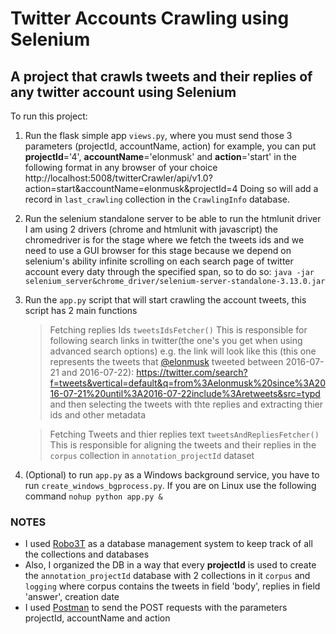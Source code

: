 # Twitter Accounts Crawling using Selenium
## A project that crawls tweets and their replies of any twitter account using Selenium

To run this project:

1. Run the flask simple app `views.py`, where you must send those 3 parameters (projectId, accountName, action) for example, you can put **projectId**='4', **accountName**='elonmusk' and **action**='start' in the following format in any browser of your choice http://localhost:5008/twitterCrawler/api/v1.0?action=start&accountName=elonmusk&projectId=4
Doing so will add a record in `last_crawling` collection in the `CrawlingInfo` database.

2. Run the selenium standalone server to be able to run the htmlunit driver
I am using 2 drivers (chrome and htmlunit with javascript) the chromedriver is for the stage where we fetch the tweets ids and we need to use a GUI browser for this stage because we depend on selenium's ability infinite scrolling on each search page of twitter account every daty through the specified span, so to do so:
 `java -jar selenium_server&chrome_driver/selenium-server-standalone-3.13.0.jar`  

3. Run the `app.py` script that will start crawling the account tweets, this script has 2 main functions 
	> Fetching replies Ids  `tweetsIdsFetcher()`
	This is responsible for following search links in twitter(the one's you get when using advanced search options) e.g. the link will look like this (this one represents the tweets that [@elonmusk](https://twitter.com/elonmusk) tweeted between 2016-07-21 and 2016-07-22):
	https://twitter.com/search?f=tweets&vertical=default&q=from%3Aelonmusk%20since%3A2016-07-21%20until%3A2016-07-22include%3Aretweets&src=typd
	and then selecting the tweets with thte replies and extracting thier ids and other metadata

	> Fetching Tweets and thier replies text `tweetsAndRepliesFetcher()`
	This is responsible for aligning the tweets and their replies in the `corpus` collection in `annotation_projectId` dataset

4. (Optional) to run `app.py` as a Windows background service, you have to run `create_windows_bgprocess.py`. If 
you are on Linux use the following command ```nohup python app.py & ```
### NOTES
- I used [Robo3T](https://robomongo.org/download) as a database management system to keep track of all the collections and databases
- Also, I organized the DB in a way that every **projectId** is used to create the `annotation_projectId` database with 2 collections in it `corpus` and `logging` where corpus contains the tweets in field 'body', replies in field 'answer', creation date
- I used [Postman](https://www.getpostman.com/apps) to send the POST requests with the parameters projectId, accountName and action
